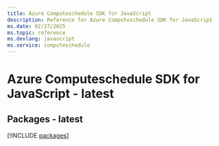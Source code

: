 ```yaml
---
title: Azure Computeschedule SDK for JavaScript
description: Reference for Azure Computeschedule SDK for JavaScript
ms.date: 02/27/2025
ms.topic: reference
ms.devlang: javascript
ms.service: computeschedule
---
```

# Azure Computeschedule SDK for JavaScript - latest
## Packages - latest
[!INCLUDE [packages](computeschedule-index.md)]